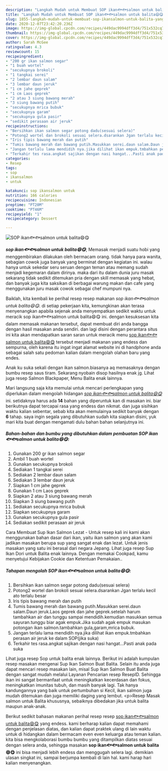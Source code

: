 ```yaml
---
description: "Langkah Mudah untuk Membuat SOP ikan🐟🐟salmon untuk balita😄😋 yang Bisa Manjain Lidah"
title: "Langkah Mudah untuk Membuat SOP ikan🐟🐟salmon untuk balita😄😋 yang Bisa Manjain Lidah"
slug: 1855-langkah-mudah-untuk-membuat-sop-ikansalmon-untuk-balita-yang-bisa-manjain-lidah
date: 2020-12-07T23:42:20.236Z
image: https://img-global.cpcdn.com/recipes/449dac9994dff3d4/751x532cq70/sop-ikan🐟🐟salmon-untuk-balita😄😋-foto-resep-utama.jpg
thumbnail: https://img-global.cpcdn.com/recipes/449dac9994dff3d4/751x532cq70/sop-ikan🐟🐟salmon-untuk-balita😄😋-foto-resep-utama.jpg
cover: https://img-global.cpcdn.com/recipes/449dac9994dff3d4/751x532cq70/sop-ikan🐟🐟salmon-untuk-balita😄😋-foto-resep-utama.jpg
author: Sarah McGee
ratingvalue: 4.3
reviewcount: 15
recipeingredient:
- "200 gr ikan salmon segar"
- "1 buah wortel"
- "secukupnya brokoli"
- "1 tangkai serei"
- "2 lembar daun salam"
- "3 lembar daun jeruk"
- "1 cm jahe geprek"
- "1 cm Laos geprek"
- "2 atau 3 siung bawang merah"
- "3 siung bawang putih"
- "secukupnya mrica bubuk"
- "secukupnya garam"
- "secukupnya gula pasir"
- "sedikit perasaan air jeruk"
recipeinstructions:
- "Bersihkan ikan salmon segar potong dadu(sesuai selera)"
- "Potong2 wortel dan brokoli sesuai selera.dsarankan Jgan terlalu kecil ato terlalu besar"
- "Iris tipis bawang merah dan putih"
- "Tumis bawang merah dan bawang putih.Masukkan serei.daun salam.Daun jeruk.Laos geprek dan jahe geprek.setelah harum tambahkan air dan tunggu sampai mendidih.kemudian masukkan semua sayuran.tunggu biar agak empuk.Jika sudah agak empuk masukan potongan ikan salmon.tambahkan gula,garam,mrica bubuk."
- "Jangan terlalu lama mendidih nya.jika dilihat ikan empuk.tmbahkan perasan air jeruk ke dalam SOP(jika suka)"
- "Terkahir tes rasa.angkat sajikan dengan nasi hangat...Pasti anak pada suka"
categories:
- Resep
tags:
- sop
- ikansalmon
- untuk

katakunci: sop ikansalmon untuk 
nutrition: 166 calories
recipecuisine: Indonesian
preptime: "PT20M"
cooktime: "PT46M"
recipeyield: "1"
recipecategory: Dessert

---
```



![SOP ikan🐟🐟salmon untuk balita😄😋](https://img-global.cpcdn.com/recipes/449dac9994dff3d4/751x532cq70/sop-ikan🐟🐟salmon-untuk-balita😄😋-foto-resep-utama.jpg)

<b><i>sop ikan🐟🐟salmon untuk balita😄😋</i></b>, Memasak menjadi suatu hobi yang menggembirakan dilakukan oleh bermacam orang. tidak hanya para wanita, sebagian cowok juga banyak yang berminat dengan kegiatan ini. walau hanya untuk sekedar seru seruan dengan teman atau memang sudah menjadi kegemaran dalam dirinya. maka dari itu dalam dunia juru masak sekarang tidak sedikit ditemukan pria dengan skill memasak yang hebat, dan banyak juga kita saksikan di berbagai warung makan dan cafe yang menggunakan juru masak cowok sebagai chef mumpuni nya.

Baiklah, kita kembali ke perihal resep resep makanan <i>sop ikan🐟🐟salmon untuk balita😄😋</i>. di setiap pekerjaan kita, kemungkinan akan terasa menyenangkan apabila sejenak anda menyempatkan sedikit waktu untuk meracik sop ikan🐟🐟salmon untuk balita😄😋 ini. dengan kesuksesan kita dalam memasak makanan tersebut, dapat membuat diri anda bangga dengan hasil masakan anda sendiri. dan lagi disini dengan perantara situs ini kita akan mendapatkan saran saran untuk meracik menu <u>sop ikan🐟🐟salmon untuk balita😄😋</u> tersebut menjadi makanan yang endess dan sempurna, oleh karena itu ingat ingat alamat website ini di handphone anda sebagai salah satu pedoman kalian dalam mengolah olahan baru yang endes.

Anak ku suka sekali dengan ikan salmon.biasanya aq memasaknya dengan bumbu resep saus tiram. Sekarang nyobain disop hasilnya enak jg. Lihat juga resep Salmon Blackpaper, Menu Balita enak lainnya.


Mari langsung saja kita memulai untuk mencari perlengkapan yang diperlukan dalam mengolah hidangan <u><i>sop ikan🐟🐟salmon untuk balita😄😋</i></u> ini. setidaknya harus ada <b>14</b> bahan yang diperuntuk kan di masakan ini. biar berikutnya dapat tercapai rasa yang endess dan nikmat. dan juga sisihkan waktu kalian sebentar, sebab kita akan memulainya sedikit banyak dengan <b>6</b> tahap. saya ingin segala yang dibutuhkan sudah kita siapkan disini, yuk mari kita buat dengan mengamati dulu bahan bahan selanjutnya ini.

<!--inarticleads1-->

##### Bahan-bahan dan bumbu yang dibutuhkan dalam pembuatan SOP ikan🐟🐟salmon untuk balita😄😋:

1. Gunakan 200 gr ikan salmon segar
1. Ambil 1 buah wortel
1. Gunakan secukupnya brokoli
1. Sediakan 1 tangkai serei
1. Sediakan 2 lembar daun salam
1. Sediakan 3 lembar daun jeruk
1. Siapkan 1 cm jahe geprek
1. Gunakan 1 cm Laos geprek
1. Siapkan 2 atau 3 siung bawang merah
1. Siapkan 3 siung bawang putih
1. Sediakan secukupnya mrica bubuk
1. Siapkan secukupnya garam
1. Gunakan secukupnya gula pasir
1. Sediakan sedikit perasaan air jeruk


Cara Membuat Sup Ikan Salmon Lezat - Untuk resep kali ini kami akan menggunakan bahan dasar dari ikan, yaitu ikan salmon yang akan kami jadikan masakan berupa sup yang sangat enak dan lezat. Untuk jenis masakan yang satu ini berasal dari negara Jepang. Lihat juga resep Sup Ikan Dori untuk Balita enak lainnya. Dengan memakai Cookpad, kamu menyetujui Kebijakan Cookie dan Ketentuan Pemakaian.. 

<!--inarticleads2-->

##### Tahapan mengolah SOP ikan🐟🐟salmon untuk balita😄😋:

1. Bersihkan ikan salmon segar potong dadu(sesuai selera)
1. Potong2 wortel dan brokoli sesuai selera.dsarankan Jgan terlalu kecil ato terlalu besar
1. Iris tipis bawang merah dan putih
1. Tumis bawang merah dan bawang putih.Masukkan serei.daun salam.Daun jeruk.Laos geprek dan jahe geprek.setelah harum tambahkan air dan tunggu sampai mendidih.kemudian masukkan semua sayuran.tunggu biar agak empuk.Jika sudah agak empuk masukan potongan ikan salmon.tambahkan gula,garam,mrica bubuk.
1. Jangan terlalu lama mendidih nya.jika dilihat ikan empuk.tmbahkan perasan air jeruk ke dalam SOP(jika suka)
1. Terkahir tes rasa.angkat sajikan dengan nasi hangat...Pasti anak pada suka


Lihat juga resep Sop untuk balita enak lainnya. Berikut ini adalah kumpulan resep masakan mengenai Sup Ikan Salmon Buat Balita. Selain itu anda juga dapat mencari resep masakan lain, misal Sup Ikan Salmon Buat Balita dengan sangat mudah melalui Layanan Pencarian resep ResepID. Sehingga ikan ini sangat bermanfaat untuk meningkatkan kecerdasan dan fokus, meningkatkan imunitas tubuh, dan masih banyak lagi. Tak hanya kandungannya yang baik untuk pertumbuhan si Kecil, ikan salmon juga mudah ditemukan dan juga memiliki daging yang lembut. &lt;p&gt;Resep Masak salmon untuk Balita khususnya, sebaiknya dibedakan jika untuk balita maupun anak-anak. 

Berikut sedikit bahasan makanan perihal resep resep <u>sop ikan🐟🐟salmon untuk balita😄😋</u> yang endess. kami berharap kalian dapat memahami dengan penjelasan diatas, dan kalian dapat praktek ulang di lain waktu untuk di hidangkan dalam bermacam even even keluarga atau teman kalian. kita bisa mengkolaborasi bumbu bumbu yang ditampilkan diatas sesuai dengan selera anda, sehingga masakan <b>sop ikan🐟🐟salmon untuk balita😄😋</b> ini bisa menjadi lebih endess dan menggugah selera lagi. demikian ulasan singkat ini, sampai berjumpa kembali di lain hal. kami harap hari kalian menyenangkan.
